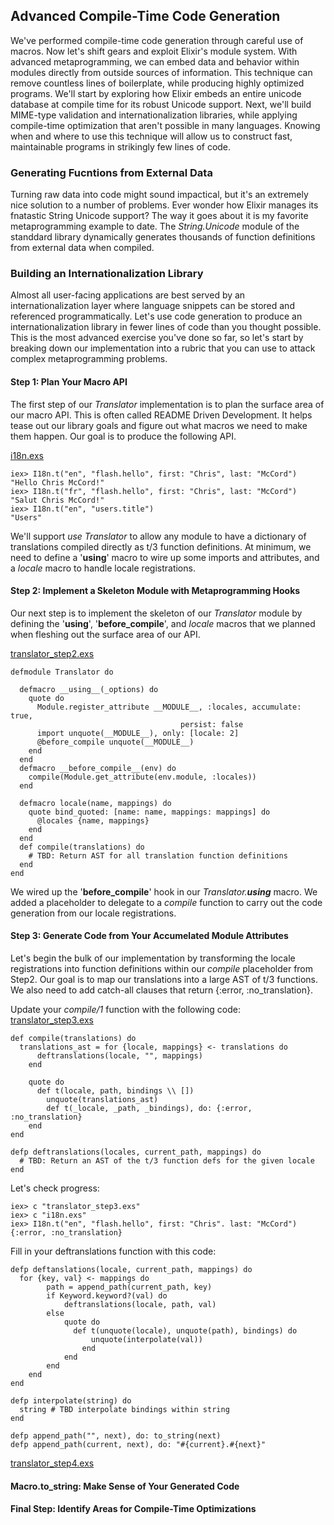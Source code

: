 ## Advanced Compile-Time Code Generation
We've performed compile-time code generation through careful use of macros. Now let's shift gears and exploit Elixir's module system.
With advanced metaprogramming, we can embed data and behavior within modules directly from outside sources of information. This technique can remove countless lines of boilerplate, while producing highly optimized programs.
We'll start by exploring how Elixir embeds an entire unicode database at compile time for its robust Unicode support. Next, we'll build MIME-type validation and internationalization libraries, while applying compile-time optimization that aren't possible in many languages.
Knowing when and where to use this technique will allow us to construct fast, maintainable programs in strikingly few lines of code.

### Generating Fucntions from External Data
Turning raw data into code might sound impactical, but it's an extremely nice solution to a number of problems. Ever wonder how Elixir manages its fnatastic String Unicode support? The way it goes about it is my favorite metaprogramming example to date. The _String.Unicode_ module of the standdard library dynamically generates thousands of function definitions from external data when compiled.




### Building an Internationalization Library
Almost all user-facing applications are best served by an internationalization layer where language snippets can be stored and referenced programmatically.
Let's use code generation to produce an internationalization library in fewer lines of code than you thought possible. This is the most advanced exercise you've done so far, so let's start by breaking down our implementation into a rubric that you can use to attack complex metaprogramming problems.

#### Step 1: Plan Your Macro API
The first step of our _Translator_ implementation is to plan the surface area of our macro API. This is often called README Driven Development. It helps tease out our library goals and figure out what macros we need to make them happen. Our goal is to produce the following API.

[i18n.exs](i18n.exs)

```
iex> I18n.t("en", "flash.hello", first: "Chris", last: "McCord")
"Hello Chris McCord!"
iex> I18n.t("fr", "flash.hello", first: "Chris", last: "McCord")
"Salut Chris McCord!"
iex> I18n.t("en", "users.title")
"Users"
```
We'll support _use Translator_ to allow any module to have a dictionary of translations compiled directly as t/3 function definitions. At minimum, we need to define a '__using__' macro to wire up some imports and attributes, and a _locale_ macro to handle locale registrations. 

#### Step 2: Implement a Skeleton Module with Metaprogramming Hooks
Our next step is to implement the skeleton of our _Translator_ module by defining the '__using__', '__before_compile__', and _locale_ macros that we planned when fleshing out the surface area of our API.

[translator_step2.exs](translator_step2.exs)
```
defmodule Translator do 

  defmacro __using__(_options) do 
    quote do 
      Module.register_attribute __MODULE__, :locales, accumulate: true,
                                      persist: false
      import unquote(__MODULE__), only: [locale: 2]
      @before_compile unquote(__MODULE__)
    end
  end
  defmacro __before_compile__(env) do 
    compile(Module.get_attribute(env.module, :locales))
  end

  defmacro locale(name, mappings) do 
    quote bind_quoted: [name: name, mappings: mappings] do 
      @locales {name, mappings}
    end
  end
  def compile(translations) do 
    # TBD: Return AST for all translation function definitions
  end
end
```

We wired up the '__before_compile__' hook in our *Translator.__using__* macro. We added a placeholder to delegate to a *compile* function to carry out the code generation from our locale registrations.

#### Step 3: Generate Code from Your Accumelated Module Attributes
Let's begin the bulk of our implementation by transforming the locale registrations into function definitions within our _compile_ placeholder from Step2. Our goal is to map our translations into a large AST of t/3 functions.
We also need to add catch-all clauses that return {:error, :no_translation}.

Update your *compile/1* function with the following code:
[translator_step3.exs](translator_step3.exs)
```
def compile(translations) do 
  translations_ast = for {locale, mappings} <- translations do 
	  deftranslations(locale, "", mappings)
	end

	quote do 
	  def t(locale, path, bindings \\ [])
		unquote(translations_ast)
		def t(_locale, _path, _bindings), do: {:error, :no_translation}
	end
end

defp deftranslations(locales, current_path, mappings) do 
  # TBD: Return an AST of the t/3 function defs for the given locale
end
```
Let's check progress:
```
iex> c "translator_step3.exs"
iex> c "i18n.exs"
iex> I18n.t("en", "flash.hello", first: "Chris". last: "McCord")
{:error, :no_translation}
```

Fill in your deftranslations function with this code:
```
defp deftanslations(locale, current_path, mappings) do
  for {key, val} <- mappings do 
		path = append_path(current_path, key)
		if Keyword.keyword?(val) do 
			deftranslations(locale, path, val)
		else
			quote do 
			  def t(unquote(locale), unquote(path), bindings) do 
				  unquote(interpolate(val))
				end
			end
		end
	end
end

defp interpolate(string) do 
  string # TBD interpolate bindings within string
end

defp append_path("", next), do: to_string(next)
defp append_path(current, next), do: "#{current}.#{next}"
```
[translator_step4.exs](translator_step4.exs)

#### Macro.to_string: Make Sense of Your Generated Code

#### Final Step: Identify Areas for Compile-Time Optimizations

